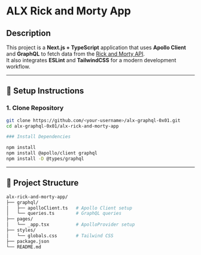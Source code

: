 # ALX Rick and Morty App

## Description
This project is a **Next.js + TypeScript** application that uses **Apollo Client** and **GraphQL** to fetch data from the [Rick and Morty API](https://rickandmortyapi.com/graphql).  
It also integrates **ESLint** and **TailwindCSS** for a modern development workflow.

---

## 🚀 Setup Instructions

### 1. Clone Repository
```bash
git clone https://github.com/<your-username>/alx-graphql-0x01.git
cd alx-graphql-0x01/alx-rick-and-morty-app

### Install Dependencies

npm install
npm install @apollo/client graphql
npm install -D @types/graphql

```
---
## 📂 Project Structure
```bash
alx-rick-and-morty-app/
├── graphql/
│   ├── apolloClient.ts   # Apollo Client setup
│   └── queries.ts        # GraphQL queries
├── pages/
│   └── _app.tsx          # ApolloProvider setup
├── styles/
│   └── globals.css       # Tailwind CSS
├── package.json
└── README.md
